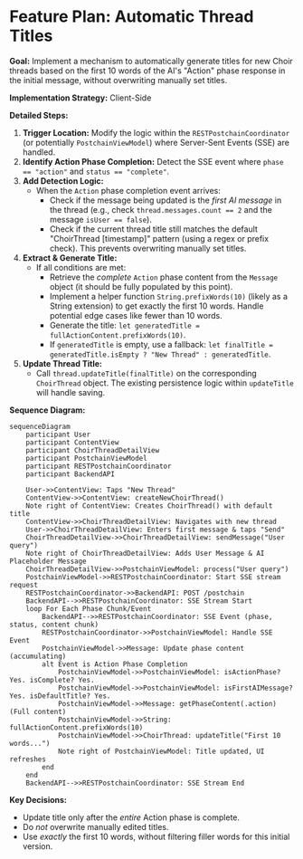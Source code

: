 # Feature Plan: Automatic Thread Titles

**Goal:** Implement a mechanism to automatically generate titles for new Choir threads based on the first 10 words of the AI's "Action" phase response in the initial message, without overwriting manually set titles.

**Implementation Strategy:** Client-Side

**Detailed Steps:**

1.  **Trigger Location:** Modify the logic within the `RESTPostchainCoordinator` (or potentially `PostchainViewModel`) where Server-Sent Events (SSE) are handled.
2.  **Identify Action Phase Completion:** Detect the SSE event where `phase == "action"` and `status == "complete"`.
3.  **Add Detection Logic:**
    *   When the `Action` phase completion event arrives:
        *   Check if the message being updated is the *first AI message* in the thread (e.g., check `thread.messages.count == 2` and the message `isUser == false`).
        *   Check if the current thread title still matches the default "ChoirThread [timestamp]" pattern (using a regex or prefix check). This prevents overwriting manually set titles.
4.  **Extract & Generate Title:**
    *   If all conditions are met:
        *   Retrieve the *complete* `Action` phase content from the `Message` object (it should be fully populated by this point).
        *   Implement a helper function `String.prefixWords(10)` (likely as a String extension) to get exactly the first 10 words. Handle potential edge cases like fewer than 10 words.
        *   Generate the title: `let generatedTitle = fullActionContent.prefixWords(10)`.
        *   If `generatedTitle` is empty, use a fallback: `let finalTitle = generatedTitle.isEmpty ? "New Thread" : generatedTitle`.
5.  **Update Thread Title:**
    *   Call `thread.updateTitle(finalTitle)` on the corresponding `ChoirThread` object. The existing persistence logic within `updateTitle` will handle saving.

**Sequence Diagram:**

```mermaid
sequenceDiagram
    participant User
    participant ContentView
    participant ChoirThreadDetailView
    participant PostchainViewModel
    participant RESTPostchainCoordinator
    participant BackendAPI

    User->>ContentView: Taps "New Thread"
    ContentView->>ContentView: createNewChoirThread()
    Note right of ContentView: Creates ChoirThread() with default title
    ContentView->>ChoirThreadDetailView: Navigates with new thread
    User->>ChoirThreadDetailView: Enters first message & taps "Send"
    ChoirThreadDetailView->>ChoirThreadDetailView: sendMessage("User query")
    Note right of ChoirThreadDetailView: Adds User Message & AI Placeholder Message
    ChoirThreadDetailView->>PostchainViewModel: process("User query")
    PostchainViewModel->>RESTPostchainCoordinator: Start SSE stream request
    RESTPostchainCoordinator->>BackendAPI: POST /postchain
    BackendAPI-->>RESTPostchainCoordinator: SSE Stream Start
    loop For Each Phase Chunk/Event
        BackendAPI-->>RESTPostchainCoordinator: SSE Event (phase, status, content chunk)
        RESTPostchainCoordinator->>PostchainViewModel: Handle SSE Event
        PostchainViewModel->>Message: Update phase content (accumulating)
        alt Event is Action Phase Completion
            PostchainViewModel->>PostchainViewModel: isActionPhase? Yes. isComplete? Yes.
            PostchainViewModel->>PostchainViewModel: isFirstAIMessage? Yes. isDefaultTitle? Yes.
            PostchainViewModel->>Message: getPhaseContent(.action) (Full content)
            PostchainViewModel->>String: fullActionContent.prefixWords(10)
            PostchainViewModel->>ChoirThread: updateTitle("First 10 words...")
            Note right of PostchainViewModel: Title updated, UI refreshes
        end
    end
    BackendAPI-->>RESTPostchainCoordinator: SSE Stream End
```

**Key Decisions:**
*   Update title only after the *entire* Action phase is complete.
*   Do *not* overwrite manually edited titles.
*   Use *exactly* the first 10 words, without filtering filler words for this initial version.
